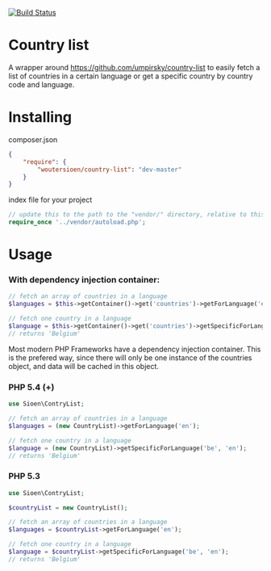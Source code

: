 [![Build Status](https://travis-ci.org/WouterSioen/country-list.svg?branch=master)](https://travis-ci.org/WouterSioen/country-list)

# Country list

A wrapper around <https://github.com/umpirsky/country-list> to easily fetch a list of countries in a certain language or get a specific country by country code and language.

# Installing

composer.json

```json
{
    "require": {
        "woutersioen/country-list": "dev-master"
    }
}
```

index file for your project

```php
// update this to the path to the "vendor/" directory, relative to this file
require_once '../vendor/autoload.php';
```

# Usage

### With dependency injection container:

```php
// fetch an array of countries in a language
$languages = $this->getContainer()->get('countries')->getForLanguage('en');

// fetch one country in a language
$language = $this->getContainer()->get('countries')->getSpecificForLanguage('be', 'en');
// returns 'Belgium'
```

Most modern PHP Frameworks have a dependency injection container. This is the prefered way, since there will only be one instance of the countries object, and data will be cached in this object.

### PHP 5.4 (+)

```php
use Sioen\ContryList;

// fetch an array of countries in a language
$languages = (new CountryList)->getForLanguage('en');

// fetch one country in a language
$language = (new CountryList)->getSpecificForLanguage('be', 'en');
// returns 'Belgium'
```

### PHP 5.3

```php
use Sioen\ContryList;

$countryList = new CountryList();

// fetch an array of countries in a language
$languages = $countryList->getForLanguage('en');

// fetch one country in a language
$language = $countryList->getSpecificForLanguage('be', 'en');
// returns 'Belgium'
```
